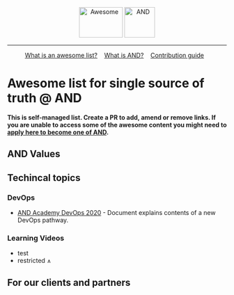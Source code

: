 <div align="center">
	<img width="100" height="70" src="https://raw.githubusercontent.com/sindresorhus/awesome/master/media/logo.svg?sanitize=true" alt="Awesome"/>
	<img width="70" height="70" src="https://avatars0.githubusercontent.com/u/8202123?s=200&v=4" alt="AND"/>
</div>
<hr/>
<p align="center">
	<a href="https://github.com/sindresorhus/awesome/blob/master/awesome.md">What is an awesome list?</a>&nbsp;&nbsp;&nbsp;
	<a href="https://www.glassdoor.co.uk/Overview/Working-at-AND-Digital-EI_IE1024275.11,22.htm">What is AND?</a>&nbsp;&nbsp;&nbsp;
	<a href="https://github.com/sindresorhus/awesome/blob/master/contributing.md">Contribution guide</a>&nbsp;&nbsp;&nbsp;
</p>


# Awesome list for single source of truth @ AND
**This is self-managed list. Create a PR to add, amend or remove links. If you are unable to access some of the awesome content you might need to [apply here to become one of AND](https://and.digital/join-us/).**

## AND Values

## Techincal topics

### DevOps

 - [AND Academy DevOps 2020](https://docs.google.com/document/d/1pW2W4BB0ZbDbNhEfshQLKFIVh7ACvu9LQoC68F_BO4k/edit) - Document explains contents of a new DevOps pathway.


### Learning Videos
 - test 
 - restricted <img width="10" height="10" src="https://avatars0.githubusercontent.com/u/8202123?s=200&v=4" alt="AND only"/>


## For our clients and partners
